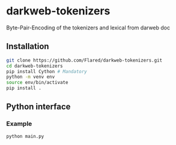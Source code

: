 # darkweb-tokenizers
Byte-Pair-Encoding of the tokenizers and lexical from darweb doc


## Installation

```bash
git clone https://github.com/Flared/darkweb-tokenizers.git
cd darkweb-tokenizers
pip install Cython # Mandatory
python -m venv env
source env/bin/activate
pip install .
```

## Python interface 

### Example
```
python main.py
```